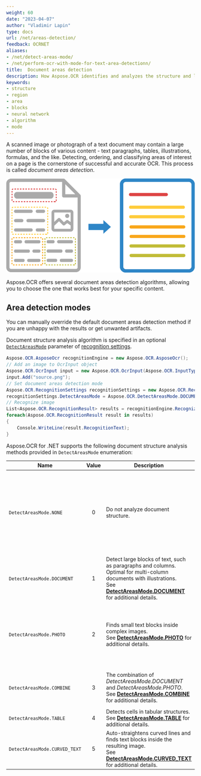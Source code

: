 ```yaml
---
weight: 60
date: "2023-04-07"
author: "Vladimir Lapin"
type: docs
url: /net/areas-detection/
feedback: OCRNET
aliases:
- /net/detect-areas-mode/
- /net/perform-ocr-with-mode-for-text-area-detectionn/
title:  Document areas detection
description: How Aspose.OCR identifies and analyzes the structure and layout of the image during recognition.
keywords:
- structure
- region
- area
- blocks
- neural network
- algorithm
- mode
---
```


A scanned image or photograph of a text document may contain a large number of blocks of various content - text paragraphs, tables, illustrations, formulas, and the like. Detecting, ordering, and classifying areas of interest on a page is the cornerstone of successful and accurate OCR. This process is called _document areas detection_.

![Document structure analysis and recognition](structure-analysis.png)

Aspose.OCR offers several document areas detection algorithms, allowing you to choose the one that works best for your specific content.

## Area detection modes

You can manually override the default document areas detection method if you are unhappy with the results or get unwanted artifacts.

Document structure analysis algorithm is specified in an optional [`DetectAreasMode`](https://reference.aspose.com/ocr/net/aspose.ocr/recognitionsettings/detectareasmode/) parameter of [recognition settings](https://reference.aspose.com/ocr/net/aspose.ocr/recognitionsettings/).

```csharp
Aspose.OCR.AsposeOcr recognitionEngine = new Aspose.OCR.AsposeOcr();
// Add an image to OcrInput object
Aspose.OCR.OcrInput input = new Aspose.OCR.OcrInput(Aspose.OCR.InputType.SingleImage);
input.Add("source.png");
// Set document areas detection mode
Aspose.OCR.RecognitionSettings recognitionSettings = new Aspose.OCR.RecognitionSettings();
recognitionSettings.DetectAreasMode = Aspose.OCR.DetectAreasMode.DOCUMENT;
// Recognize image
List<Aspose.OCR.RecognitionResult> results = recognitionEngine.Recognize(input, recognitionSettings);
foreach(Aspose.OCR.RecognitionResult result in results)
{
	Console.WriteLine(result.RecognitionText);
}
```

Aspose.OCR for .NET supports the following document structure analysis methods provided in `DetectAreasMode` enumeration:

Name              | Value | Description | Use cases
----------------- | :---: | ----------- | ---------
`DetectAreasMode.NONE` | 0 | Do not analyze document structure. | Simple images containing a few lines of text without illustrations or formatting.<br />Applications requiring maximum recognition speed<br />Web applications
`DetectAreasMode.DOCUMENT` | 1 | Detect large blocks of text, such as paragraphs and columns. Optimal for multi-column documents with illustrations.<br />See [**DetectAreasMode.DOCUMENT**](/ocr/net/areas-detection/document/) for additional details. | Contracts<br />Books<br />Articles<br />Newspapers<br />High-quality scans
`DetectAreasMode.PHOTO` | 2 | Finds small text blocks inside complex images.<br />See [**DetectAreasMode.PHOTO**](/ocr/net/areas-detection/photo/) for additional details. | Driver’s licenses<br />Social security cards<br />Government and work IDs<br />Visas<br />Photos<br />Screenshots<br />Advertisements
`DetectAreasMode.COMBINE` | 3 | The combination of _DetectAreasMode.DOCUMENT_ and _DetectAreasMode.PHOTO_.<br />See [**DetectAreasMode.COMBINE**](/ocr/net/areas-detection/combine/) for additional details. | Posters<br />Billboards<br />Datasheets<br />Random photos<br />Batch recognition
`DetectAreasMode.TABLE` | 4 | Detects cells in tabular structures.<br />See [**DetectAreasMode.TABLE**](/ocr/net/areas-detection/table/) for additional details. | Tables<br />Invoices
`DetectAreasMode.CURVED_TEXT` | 5 | Auto-straightens curved lines and finds text blocks inside the resulting image.<br />See [**DetectAreasMode.CURVED_TEXT**](/ocr/net/areas-detection/curved_text/) for additional details. | Photos of books, magazine articles, and other curved pages.
